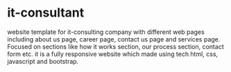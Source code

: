 # it-consultant
website template for it-consulting company with different web pages including about us page, career page, contact us page and services page. Focused on sections like how it works section, our process section, contact form etc. it is a fully responsive website which made using tech html, css, javascript and bootstrap.
